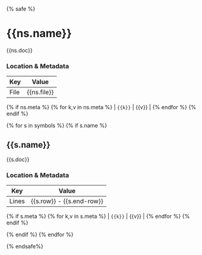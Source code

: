{% safe %}
# {{ns.name}}

{{ns.doc}}

### Location & Metadata

| Key  | Value |
| ---- | ----- |
| File | {{ns.file}} |
{% if ns.meta %}
{% for k,v in ns.meta %}
| `{{k}}` | {{v}} |
{% endfor %}
{% endif %}

{% for s in symbols %}
{% if s.name %}
## {{s.name}}

{{s.doc}}

### Location & Metadata

| Key | Value                       |
| --- | --------------------------- |
| Lines | {{s.row}} - {{s.end-row}} |
{% if s.meta %}
{% for k,v in s.meta %}
| `{{k}}` | {{v}} |
{% endfor %}
{% endif %}

{% endif %}
{% endfor %}

{% endsafe%}
